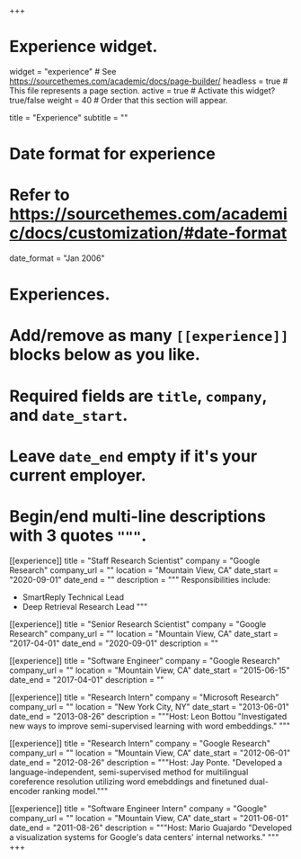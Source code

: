 +++
# Experience widget.
widget = "experience"  # See https://sourcethemes.com/academic/docs/page-builder/
headless = true  # This file represents a page section.
active = true  # Activate this widget? true/false
weight = 40  # Order that this section will appear.

title = "Experience"
subtitle = ""

# Date format for experience
#   Refer to https://sourcethemes.com/academic/docs/customization/#date-format
date_format = "Jan 2006"

# Experiences.
#   Add/remove as many `[[experience]]` blocks below as you like.
#   Required fields are `title`, `company`, and `date_start`.
#   Leave `date_end` empty if it's your current employer.
#   Begin/end multi-line descriptions with 3 quotes `"""`.
[[experience]]
  title = "Staff Research Scientist"
  company = "Google Research"
  company_url = ""
  location = "Mountain View, CA"
  date_start = "2020-09-01"
  date_end = ""
  description = """
  Responsibilities include:
  
  * SmartReply Technical Lead
  * Deep Retrieval Research Lead
  """

[[experience]]
  title = "Senior Research Scientist"
  company = "Google Research"
  company_url = ""
  location = "Mountain View, CA"
  date_start = "2017-04-01"
  date_end = "2020-09-01"
  description = ""

[[experience]]
  title = "Software Engineer"
  company = "Google Research"
  company_url = ""
  location = "Mountain View, CA"
  date_start = "2015-06-15"
  date_end = "2017-04-01"
  description = ""


[[experience]]
  title = "Research Intern"
  company = "Microsoft Research"
  company_url = ""
  location = "New York City, NY"
  date_start = "2013-06-01"
  date_end = "2013-08-26"
  description = """Host: Leon Bottou
  "Investigated new ways to improve semi-supervised learning with word embeddings."
  """
  

[[experience]]
  title = "Research Intern"
  company = "Google Research"
  company_url = ""
  location = "Mountain View, CA"
  date_start = "2012-06-01"
  date_end = "2012-08-26"
  description = """Host: Jay Ponte.
  "Developed a language-independent, semi-supervised method for multilingual coreference resolution utilizing word emebddings and finetuned dual-encoder ranking model."""
  
[[experience]]
  title = "Software Engineer Intern"
  company = "Google"
  company_url = ""
  location = "Mountain View, CA"
  date_start = "2011-06-01"
  date_end = "2011-08-26"
  description = """Host: Mario Guajardo
  "Developed a visualization systems for Google's data centers' internal networks."
  """
+++
